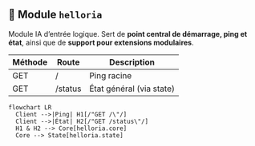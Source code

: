 ## 🧩 Module `helloria`

Module IA d’entrée logique. Sert de **point central de démarrage, ping et état**, ainsi que de **support pour extensions modulaires**.

| Méthode | Route    | Description                      |
|---------|----------|----------------------------------|
| GET     | /        | Ping racine                      |
| GET     | /status  | État général (via state)         |

```mermaid
flowchart LR
  Client -->|Ping| H1[/"GET /\"/]
  Client -->|État| H2[/"GET /status\"/]
  H1 & H2 --> Core[helloria.core]
  Core --> State[helloria.state]
``` 